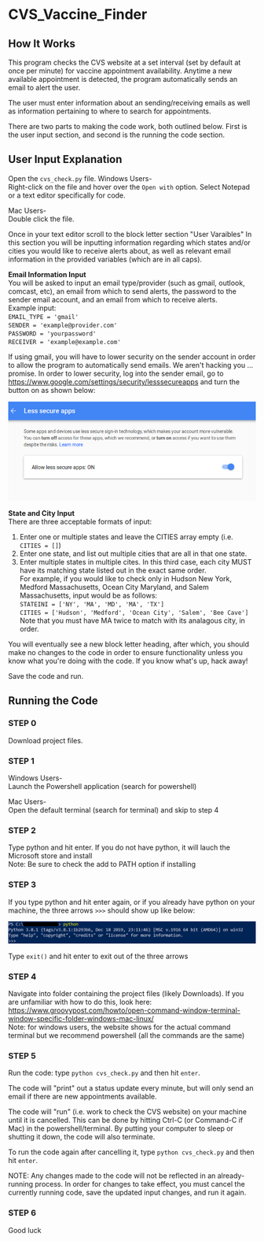# CVS_Vaccine_Finder

## How It Works

This program checks the CVS website at a set interval (set by default at once per minute) for vaccine appointment availability. 
Anytime a new available appointment is detected, the program automatically sends an email to alert the user.

The user must enter information about an sending/receiving emails as well as information pertaining to where to search for appointments.

There are two parts to making the code work, both outlined below. First is the user input section, and second is the running the code section.


## User Input Explanation

Open the `cvs_check.py` file.
Windows Users-<br>
Right-click on the file and hover over the `Open with` option. Select Notepad or a text editor specifically for code.

Mac Users-<br>
Double click the file.

Once in your text editor scroll to the block letter section "User Varaibles"
In this section you will be inputting information regarding which states and/or cities you would like to receive alerts about, as well as relevant email information in the provided variables (which are in all caps).

**Email Information Input**<br>
You will be asked to input an email type/provider (such as gmail, outlook, comcast, etc), an email from which to send alerts, the password to the sender email account, and an email from which to receive alerts.
<br>Example input:<br>
`EMAIL_TYPE = 'gmail'`<br>
`SENDER = 'example@provider.com'`<br>
`PASSWORD = 'yourpassword'`<br>
`RECEIVER = 'example@example.com'`<br>

If using gmail, you will have to lower security on the sender account in order to allow the program to automatically send emails.  We aren't hacking you ... promise.
In order to lower security, log into the sender email, go to https://www.google.com/settings/security/lesssecureapps and turn the button on as shown below:

<img src = 'images/secure_apps.png'>

**State and City Input**<br>
There are three acceptable formats of input:
1. Enter one or multiple states and leave the CITIES array empty (i.e. `CITIES = []`)
2. Enter one state, and list out multiple cities that are all in that one state.
3. Enter multiple states in multiple cites. In this third case, each city MUST have its matching state listed out in the exact same order.<br>
For example, if you would like to check only in Hudson New York, Medford Massachusetts, Ocean City Maryland, and Salem Massachusetts, input would be as follows:<br>
`STATEINI = ['NY', 'MA', 'MD', 'MA', 'TX']`<br>
`CITIES = ['Hudson', 'Medford', 'Ocean City', 'Salem', 'Bee Cave']`<br>
Note that you must have MA twice to match with its analagous city, in order. 

You will eventually see a new block letter heading, after which, you should make no changes to the code in order to ensure functionality unless you know what you're doing with the code.  If you know what's up, hack away!

Save the code and run.


## Running the Code

### STEP 0
Download project files.

### STEP 1
Windows Users- <br>
Launch the Powershell application (search for powershell)

Mac Users- <br>
Open the default terminal (search for terminal) and skip to step 4


### STEP 2
Type python and hit enter. If you do not have python, it will lauch the Microsoft store and install <br>
Note: Be sure to check the add to PATH option if installing

### STEP 3
If you type python and hit enter again, or if you already have python on your machine, the three arrows `>>>` should show up like below:

<img src = 'images/python_installed.png'>

Type `exit()` and hit enter to exit out of the three arrows


### STEP 4 
Navigate into folder containing the project files (likely Downloads).
If you are unfamiliar with how to do this, look here:
https://www.groovypost.com/howto/open-command-window-terminal-window-specific-folder-windows-mac-linux/ <br>
Note: for windows users, the website shows for the actual command terminal but we recommend powershell (all the commands are the same)

### STEP 5
Run the code: type `python cvs_check.py` and then hit `enter`.

The code will "print" out a status update every minute, but will only send an email if there are new appointments available.

The code will "run" (i.e. work to check the CVS website) on your machine until it is cancelled. This can be done by hitting Ctrl-C (or Command-C if Mac) in the powershell/terminal. By putting your computer to sleep or shutting it down, the code will also terminate.

To run the code again after cancelling it, type `python cvs_check.py` and then hit `enter`.

NOTE: Any changes made to the code will not be reflected in an already-running process. In order for changes to take effect, you must cancel the currently running code, save the updated input changes, and run it again.

### STEP 6
Good luck

